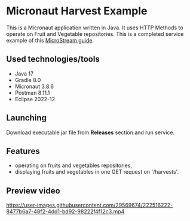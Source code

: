 # Micronaut Harvest Example

This is a Micronaut application written in Java. It uses HTTP Methods to operate on Fruit and Vegetable repositories. This is a completed service example of this [MicroStream guide](https://guides.micronaut.io/latest/micronaut-microstream-persistence-gradle-java.html).

## Used technologies/tools

- Java 17
- Gradle 8.0
- Micronaut 3.8.6
- Postman 8.11.1
- Eclipse 2022-12

## Launching

Download executable jar file from **Releases** section and run service. 

## Features

- operating on fruits and vegetables repositories,
- displaying fruits and vegetables in one GET request on '/harvests'.

## Preview video

https://user-images.githubusercontent.com/29569674/222516222-8477b6a7-48f2-4dd1-bd92-98222f4f12c3.mp4
